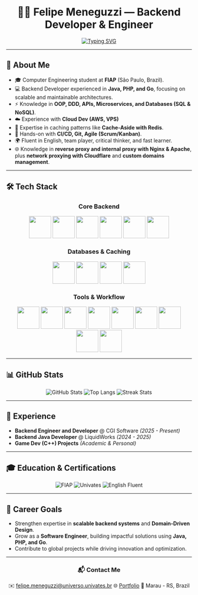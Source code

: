 <div align="center">
  <h1>👨‍💻 Felipe Meneguzzi — Backend Developer & Engineer</h1>
</div>

<div align="center">  
  
[![Typing SVG](https://readme-typing-svg.demolab.com?font=Fira+Code&weight=500&size=24&duration=3000&pause=800&color=1ABC9C&center=true&vCenter=true&random=false&width=700&lines=Backend+Developer+%7C+Engineer;Java+%7C+PHP+%7C+Go;Building+Scalable+and+Reliable+Systems)](https://git.io/typing-svg)

</div>

---

## 🚀 About Me

- 🎓 Computer Engineering student at **FIAP** (São Paulo, Brazil).
- 💻 Backend Developer experienced in **Java, PHP, and Go**, focusing on scalable and maintainable architectures.
- ⚡ Knowledge in **OOP, DDD, APIs, Microservices, and Databases (SQL & NoSQL)**.
- ☁️ Experience with **Cloud Dev (AWS, VPS)**
- 🚀 Expertise in caching patterns like **Cache-Aside with Redis**.
- 🔧 Hands-on with **CI/CD, Git, Agile (Scrum/Kanban)**.
- 🌍 Fluent in English, team player, critical thinker, and fast learner.
- 🌐 Knowledge in **reverse proxy and internal proxy with Nginx & Apache**, plus **network proxying with Cloudflare** and **custom domains management**.

---

## 🛠️ Tech Stack

<div align="center">

### Core Backend
<img src="https://cdn.jsdelivr.net/gh/devicons/devicon/icons/java/java-original.svg" width="60" height="60"/>
<img src="https://cdn.jsdelivr.net/gh/devicons/devicon@latest/icons/spring/spring-original.svg" width="60" height="60"/>
<img src="https://cdn.jsdelivr.net/gh/devicons/devicon/icons/php/php-original.svg" width="60" height="60"/>
<img src="https://cdn.jsdelivr.net/gh/devicons/devicon@latest/icons/laravel/laravel-original.svg" width="60" height="60"/>
<img src="https://cdn.jsdelivr.net/gh/devicons/devicon/icons/go/go-original.svg" width="60" height="60"/>
<img src="https://camo.githubusercontent.com/515239f29984726c9c8bb33d56267206b941b526ae8272db809c337f4dd551a5/68747470733a2f2f7a76672e67616c6c65727963646e2e76736173736574732e696f2f657874656e73696f6e732f7a76672f7673636f64652d6f6561626c2f302e322e322f313437363335353136373034392f4d6963726f736f66742e56697375616c53747564696f2e53657276696365732e49636f6e732e44656661756c74" width="60" height="60"/>

### Databases & Caching
<img src="https://cdn.jsdelivr.net/gh/devicons/devicon/icons/mysql/mysql-original.svg" width="60" height="60"/>
<img src="https://cdn.jsdelivr.net/gh/devicons/devicon/icons/postgresql/postgresql-original.svg" width="60" height="60"/>
<img src="https://cdn.jsdelivr.net/gh/devicons/devicon/icons/mariadb/mariadb-original.svg" width="60" height="60"/>
<img src="https://cdn.jsdelivr.net/gh/devicons/devicon/icons/redis/redis-original.svg" width="60" height="60"/>

### Tools & Workflow
<img src="https://cdn.jsdelivr.net/gh/devicons/devicon/icons/git/git-original.svg" width="60" height="60"/>
<img src="https://cdn.jsdelivr.net/gh/devicons/devicon/icons/docker/docker-original.svg" width="60" height="60"/>
<img src="https://cdn.jsdelivr.net/gh/devicons/devicon/icons/linux/linux-original.svg" width="60" height="60"/>
<img src="https://cdn.jsdelivr.net/gh/devicons/devicon@latest/icons/amazonwebservices/amazonwebservices-original-wordmark.svg" width="60" height="60"/>
<img src="https://cdn.jsdelivr.net/gh/devicons/devicon@latest/icons/apache/apache-original.svg" width="60" height="60"/>
<img src="https://cdn.jsdelivr.net/gh/devicons/devicon@latest/icons/composer/composer-original.svg" width="60" height="60"/>
<img src="https://cdn.jsdelivr.net/gh/devicons/devicon@latest/icons/gradle/gradle-original.svg" width="60" height="60" />
<img src="https://cdn.jsdelivr.net/gh/devicons/devicon@latest/icons/filezilla/filezilla-original.svg" width="60" height="60"/>
<img src="https://cdn.jsdelivr.net/gh/devicons/devicon@latest/icons/cloudflare/cloudflare-original.svg" width="60" height="60"/>

</div>

---

## 📊 GitHub Stats

<div align="center">

![GitHub Stats](https://github-readme-stats.vercel.app/api?username=Felipe-Meneguzzi&show_icons=true&theme=tokyonight&hide_border=true&count_private=true)
![Top Langs](https://github-readme-stats.vercel.app/api/top-langs/?username=Felipe-Meneguzzi&layout=compact&theme=tokyonight&hide_border=true)
![Streak Stats](https://github-readme-streak-stats.herokuapp.com/?user=Felipe-Meneguzzi&theme=tokyonight&hide_border=true)

</div>

---

## 📌 Experience

- **Backend Engineer and Developer** @ CGI Software *(2025 - Present)*
- **Backend Java Developer** @ LiquidWorks *(2024 - 2025)*
- **Game Dev (C++) Projects** *(Academic & Personal)*

---

## 🎓 Education & Certifications

<div align="center">

![FIAP](https://img.shields.io/badge/FIAP-Software%20Engineering-E60012?style=for-the-badge&logo=gradle&logoColor=white)
![Univates](https://img.shields.io/badge/UNIVATES-Computer%20Engineering-0044AA?style=for-the-badge&logo=bookstack&logoColor=white)
![English Fluent](https://img.shields.io/badge/English-Fluent-1ABC9C?style=for-the-badge&logo=google-translate&logoColor=white)

</div>

---

## 🎯 Career Goals

- Strengthen expertise in **scalable backend systems** and **Domain-Driven Design**.
- Grow as a **Software Engineer**, building impactful solutions using **Java, PHP, and Go**.
- Contribute to global projects while driving innovation and optimization.

---

<div align="center">

### 📬 Contact Me
✉️ felipe.meneguzzi@universo.univates.br
🌐 [Portfolio](https://felipemeneguzzi.dev)
📍 Marau - RS, Brazil

</div>
